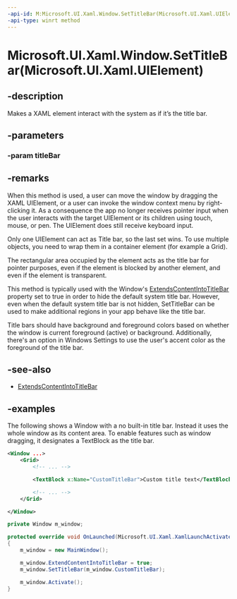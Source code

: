 ```yaml
---
-api-id: M:Microsoft.UI.Xaml.Window.SetTitleBar(Microsoft.UI.Xaml.UIElement)
-api-type: winrt method
---
```


# Microsoft.UI.Xaml.Window.SetTitleBar(Microsoft.UI.Xaml.UIElement)

<!--
public void SetTitleBar (Microsoft.UI.Xaml.UIElement titleBar);
-->


## -description
Makes a XAML element interact with the system as if it’s the title bar.


## -parameters

### -param titleBar

## -remarks
When this method is used, a user can move the window by dragging the XAML UIElement, or a user can invoke the window context menu by right-clicking it. As a consequence the app no longer
receives pointer input when the user interacts with the target UIElement or its children using touch, mouse, or pen. 
The UIElement does still receive keyboard input.

Only one UIElement can act as Title bar, so the last set wins. To use multiple objects, 
you need to wrap them in a container element (for example a Grid).

The rectangular area occupied by the element acts as the title bar for pointer purposes,
even if the element is blocked by another element,
and even if the element is transparent.

This method is typically used with the Window's [ExtendsContentIntoTitleBar](window_extendscontentintotitlebar.md) property 
set to true in order to hide the default system title bar.
However, even when the default system title bar is not hidden, SetTitleBar can be used to make 
additional regions in your app behave like the title bar.

Title bars should have background and foreground colors based on
whether the window is current foreground (active) or background. Additionally, there's an 
option in Windows Settings to use the user's accent color as the foreground of the title bar.

## -see-also
- [ExtendsContentIntoTitleBar](window_extendscontentintotitlebar.md) 

## -examples

The following shows a Window with a no built-in title bar. 
Instead it uses the whole window as its content area. To enable features such as window dragging, 
it designates a TextBlock as the title bar.

```xml
<Window ...>
    <Grid>
        <!-- ... -->

        <TextBlock x:Name="CustomTitleBar">Custom title text</TextBlock>

        <!-- ... -->
    </Grid>

</Window>
```

```CS
private Window m_window;

protected override void OnLaunched(Microsoft.UI.Xaml.XamlLaunchActivatedEventArgs args)
{
    m_window = new MainWindow();

    m_window.ExtendContentIntoTitleBar = true;
    m_window.SetTitleBar(m_window.CustomTitleBar);

    m_window.Activate();
}
```
